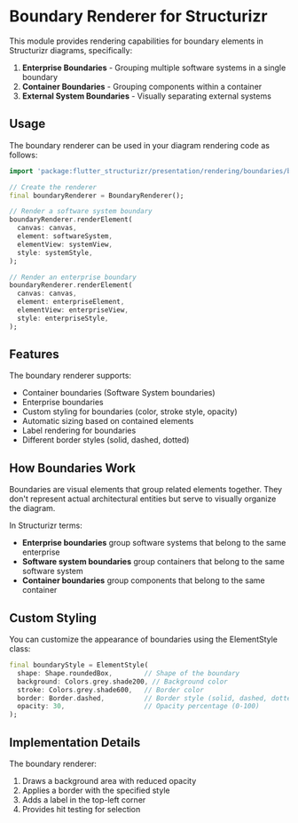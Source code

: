 # Boundary Renderer for Structurizr

This module provides rendering capabilities for boundary elements in Structurizr diagrams, specifically:

1. **Enterprise Boundaries** - Grouping multiple software systems in a single boundary
2. **Container Boundaries** - Grouping components within a container
3. **External System Boundaries** - Visually separating external systems

## Usage

The boundary renderer can be used in your diagram rendering code as follows:

```dart
import 'package:flutter_structurizr/presentation/rendering/boundaries/boundaries.dart';

// Create the renderer
final boundaryRenderer = BoundaryRenderer();

// Render a software system boundary
boundaryRenderer.renderElement(
  canvas: canvas,
  element: softwareSystem,
  elementView: systemView,
  style: systemStyle,
);

// Render an enterprise boundary
boundaryRenderer.renderElement(
  canvas: canvas,
  element: enterpriseElement,
  elementView: enterpriseView,
  style: enterpriseStyle,
);
```

## Features

The boundary renderer supports:

- Container boundaries (Software System boundaries)
- Enterprise boundaries
- Custom styling for boundaries (color, stroke style, opacity)
- Automatic sizing based on contained elements
- Label rendering for boundaries
- Different border styles (solid, dashed, dotted)

## How Boundaries Work

Boundaries are visual elements that group related elements together. They don't represent actual architectural entities but serve to visually organize the diagram.

In Structurizr terms:
- **Enterprise boundaries** group software systems that belong to the same enterprise
- **Software system boundaries** group containers that belong to the same software system
- **Container boundaries** group components that belong to the same container

## Custom Styling

You can customize the appearance of boundaries using the ElementStyle class:

```dart
final boundaryStyle = ElementStyle(
  shape: Shape.roundedBox,        // Shape of the boundary
  background: Colors.grey.shade200, // Background color
  stroke: Colors.grey.shade600,   // Border color
  border: Border.dashed,          // Border style (solid, dashed, dotted)
  opacity: 30,                    // Opacity percentage (0-100)
);
```

## Implementation Details

The boundary renderer:
1. Draws a background area with reduced opacity
2. Applies a border with the specified style
3. Adds a label in the top-left corner
4. Provides hit testing for selection
